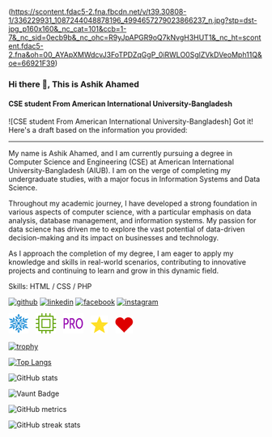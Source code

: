 (https://scontent.fdac5-2.fna.fbcdn.net/v/t39.30808-1/336229931_1087244048878196_4994657279023866237_n.jpg?stp=dst-jpg_p160x160&_nc_cat=101&ccb=1-7&_nc_sid=0ecb9b&_nc_ohc=R9yJpAPGR9oQ7kNvgH3HUT1&_nc_ht=scontent.fdac5-2.fna&oh=00_AYApXMWdcvJ3FoTPDZqGgP_0iRWLO0SglZVkDVeoMph11Q&oe=66921F39)


### Hi there 👋, This is Ashik Ahamed 
#### CSE student From American International University-Bangladesh
![CSE student From American International University-Bangladesh]
Got it! Here's a draft based on the information you provided:

---

My name is Ashik Ahamed, and I am currently pursuing a degree in Computer Science and Engineering (CSE) at American International University-Bangladesh (AIUB). I am on the verge of completing my undergraduate studies, with a major focus in Information Systems and Data Science. 

Throughout my academic journey, I have developed a strong foundation in various aspects of computer science, with a particular emphasis on data analysis, database management, and information systems. My passion for data science has driven me to explore the vast potential of data-driven decision-making and its impact on businesses and technology.

As I approach the completion of my degree, I am eager to apply my knowledge and skills in real-world scenarios, contributing to innovative projects and continuing to learn and grow in this dynamic field.

Skills:   HTML / CSS / PHP



[<img src='https://cdn.jsdelivr.net/npm/simple-icons@3.0.1/icons/github.svg' alt='github' height='40'>](https://github.com/ashikahamed985)  [<img src='https://cdn.jsdelivr.net/npm/simple-icons@3.0.1/icons/linkedin.svg' alt='linkedin' height='40'>](https://www.linkedin.com/in/https://www.linkedin.com/in/ashik-ahamed-a74273240//)  [<img src='https://cdn.jsdelivr.net/npm/simple-icons@3.0.1/icons/facebook.svg' alt='facebook' height='40'>](https://www.facebook.com/https://www.facebook.com/profile.php?id=100076660087025)  [<img src='https://cdn.jsdelivr.net/npm/simple-icons@3.0.1/icons/instagram.svg' alt='instagram' height='40'>](https://www.instagram.com/https://www.instagram.com/ash_ik_07/?hl=en/)  

<a href='https://archiveprogram.github.com/'><img src='https://raw.githubusercontent.com/acervenky/animated-github-badges/master/assets/acbadge.gif' width='40' height='40'></a> <a href='https://docs.github.com/en/developers'><img src='https://raw.githubusercontent.com/acervenky/animated-github-badges/master/assets/devbadge.gif' width='40' height='40'></a> <a href='https://github.com/pricing'><img src='https://raw.githubusercontent.com/acervenky/animated-github-badges/master/assets/pro.gif' width='40' height='40'></a> <a href='https://stars.github.com/'><img src='https://raw.githubusercontent.com/acervenky/animated-github-badges/master/assets/starbadge.gif' width='35' height='35'></a> <a href='https://docs.github.com/en/github/supporting-the-open-source-community-with-github-sponsors'><img src='https://raw.githubusercontent.com/acervenky/animated-github-badges/master/assets/sponsorbadge.gif' width='35' height='35'></a> 

[![trophy](https://github-profile-trophy.vercel.app/?username=ashikahamed985)](https://github.com/ryo-ma/github-profile-trophy)

[![Top Langs](https://github-readme-stats.vercel.app/api/top-langs/?username=ashikahamed985)](https://github.com/anuraghazra/github-readme-stats)

![GitHub stats](https://github-readme-stats.vercel.app/api?username=ashikahamed985&show_icons=true)  

![Vaunt Badge](https://api.vaunt.dev/v1/github/entities/ashikahamed985/contributions?format=svg&private=false)  

![GitHub metrics](https://metrics.lecoq.io/ashikahamed985)  

![GitHub streak stats](https://streak-stats.demolab.com/?user=ashikahamed985)  

